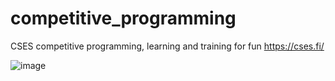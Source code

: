 # competitive_programming

CSES competitive programming, learning and training for fun 
https://cses.fi/

![image](https://github.com/balyaapik/competitive_programming/assets/9858800/eb74652f-04cf-4768-8333-d484fd92988c)
